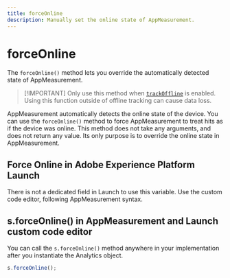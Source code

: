 ```yaml
---
title: forceOnline
description: Manually set the online state of AppMeasurement.
---
```


# forceOnline

The `forceOnline()` method lets you override the automatically detected state of AppMeasurement.

>[!IMPORTANT] Only use this method when [`trackOffline`](../config-vars/trackoffline.md) is enabled. Using this function outside of offline tracking can cause data loss.

AppMeasurement automatically detects the online state of the device. You can use the `forceOnline()` method to force AppMeasurement to treat hits as if the device was online. This method does not take any arguments, and does not return any value. Its only purpose is to override the online state in AppMeasurement.

## Force Online in Adobe Experience Platform Launch

There is not a dedicated field in Launch to use this variable. Use the custom code editor, following AppMeasurement syntax.

## s.forceOnline() in AppMeasurement and Launch custom code editor

You can call the `s.forceOnline()` method anywhere in your implementation after you instantiate the Analytics object.

```js
s.forceOnline();
```
